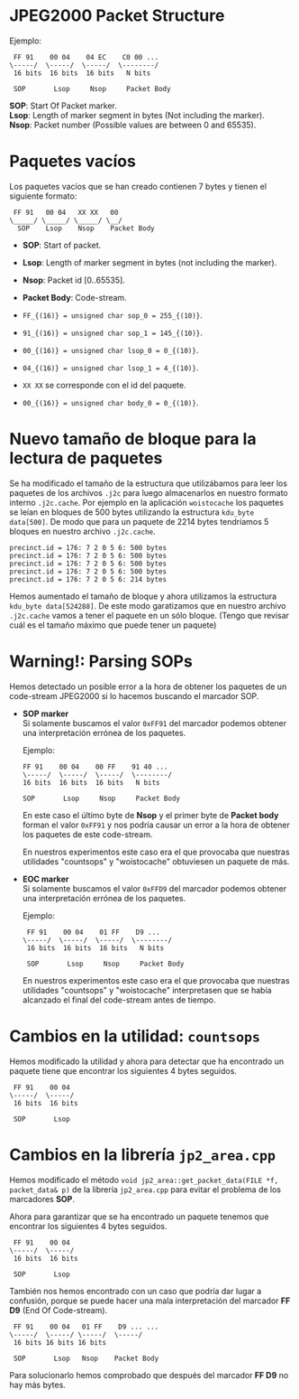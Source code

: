 JPEG2000 Packet Structure
=========================

Ejemplo:  

```
 FF 91    00 04    04 EC    C0 00 ...
\-----/  \-----/  \-----/  \--------/
 16 bits  16 bits  16 bits   N bits
 
 SOP       Lsop     Nsop     Packet Body
```

**SOP**: Start Of Packet marker.  
**Lsop**: Length of marker segment in bytes (Not including the marker).  
**Nsop**: Packet number (Possible values are between 0 and 65535).  


Paquetes vacíos
===============

Los paquetes vacíos que se han creado contienen 7 bytes y tienen el
siguiente formato:

     FF 91   00 04   XX XX   00
    \_____/ \_____/ \_____/ \__/
      SOP    Lsop    Nsop    Packet Body

-   **SOP**: Start of packet.

-   **Lsop**: Length of marker segment in bytes (not including the
    marker).

-   **Nsop**: Packet id [0..65535].

-   **Packet Body**: Code-stream.

-   `FF_{(16)} = unsigned char sop_0 = 255_{(10)}`.

-   `91_{(16)} = unsigned char sop_1 = 145_{(10)}`.

-   `00_{(16)} = unsigned char lsop_0 = 0_{(10)}`.

-   `04_{(16)} = unsigned char lsop_1 = 4_{(10)}`.

-   `XX XX` se corresponde con el id del paquete.

-   `00_{(16)} = unsigned char body_0 = 0_{(10)}`.

Nuevo tamaño de bloque para la lectura de paquetes
==================================================

Se ha modificado el tamaño de la estructura que utilizábamos para leer
los paquetes de los archivos `.j2c` para luego almacenarlos en nuestro
formato interno `.j2c.cache`. Por ejemplo en la aplicación `woistocache`
los paquetes se leían en bloques de $500$ bytes utilizando la estructura
`kdu_byte data[500]`. De modo que para un paquete de $2214$ bytes
tendríamos $5$ bloques en nuestro archivo `.j2c.cache`.

    precinct.id = 176: 7 2 0 5 6: 500 bytes
    precinct.id = 176: 7 2 0 5 6: 500 bytes
    precinct.id = 176: 7 2 0 5 6: 500 bytes
    precinct.id = 176: 7 2 0 5 6: 500 bytes
    precinct.id = 176: 7 2 0 5 6: 214 bytes

Hemos aumentado el tamaño de bloque y ahora utilizamos la estructura
`kdu_byte data[524288]`. De este modo garatizamos que en nuestro archivo
`.j2c.cache` vamos a tener el paquete en un sólo bloque. (Tengo que
revisar cuál es el tamaño máximo que puede tener un paquete)


Warning!: Parsing SOPs
======================

Hemos detectado un posible error a la hora de obtener los paquetes de un
code-stream JPEG2000 si lo hacemos buscando el marcador SOP.

* **SOP marker**  
Si solamente buscamos el valor ```0xFF91``` del marcador podemos obtener
una interpretación errónea de los paquetes.

    Ejemplo:  

    ```
    FF 91    00 04    00 FF    91 40 ...
    \-----/  \-----/  \-----/  \--------/
    16 bits  16 bits  16 bits   N bits

    SOP       Lsop     Nsop     Packet Body
    ```

    En este caso el último byte de **Nsop** y el primer byte de **Packet body**
    forman el valor ```0xFF91``` y nos podría causar un error a la hora de obtener
    los paquetes de este code-stream.

    En nuestros experimentos este caso era el que provocaba que nuestras utilidades
    "countsops" y "woistocache" obtuviesen un paquete de más.


* **EOC marker**  
Si solamente buscamos el valor ```0xFFD9``` del marcador podemos obtener
una interpretación errónea de los paquetes.

    Ejemplo:  

    ```
     FF 91    00 04    01 FF    D9 ...
    \-----/  \-----/  \-----/  \--------/
     16 bits  16 bits  16 bits   N bits
     
     SOP       Lsop     Nsop     Packet Body
    ```

    En nuestros experimentos este caso era el que provocaba que nuestras utilidades
    "countsops" y "woistocache" interpretasen que se había alcanzado el final
    del code-stream antes de tiempo.


Cambios en la utilidad: ```countsops```
=======================================

Hemos modificado la utilidad y ahora para detectar que ha encontrado un paquete
tiene que encontrar los siguientes 4 bytes seguidos.

```
 FF 91    00 04 
\-----/  \-----/
 16 bits  16 bits
 
 SOP       Lsop
```

Cambios en la librería ```jp2_area.cpp```
========================================

Hemos modificado el método ```void jp2_area::get_packet_data(FILE *f, packet_data& p)```
de la librería ```jp2_area.cpp``` para evitar el problema de los marcadores **SOP**.

Ahora para garantizar que se ha encontrado un paquete tenemos que encontrar los siguientes 
4 bytes seguidos.

```
 FF 91    00 04 
\-----/  \-----/
 16 bits  16 bits
 
 SOP       Lsop
```

También nos hemos encontrado con un caso que podría dar lugar a confusión, porque
se puede hacer una mala interpretación del marcador **FF D9** (End Of Code-stream).

```
 FF 91    00 04   01 FF    D9 ... ...
\-----/  \-----/ \-----/  \-----/
 16 bits 16 bits 16 bits
 
 SOP       Lsop   Nsop    Packet Body
```

Para solucionarlo hemos comprobado que después del marcador **FF D9** no hay más bytes.
